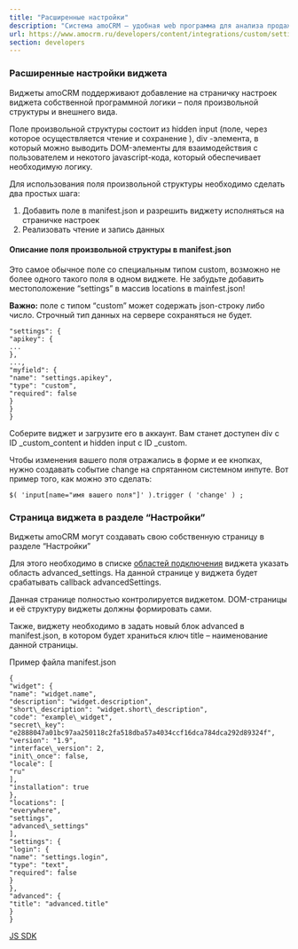 ```yaml
---
title: "Расширенные настройки"
description: "Система amoCRM – удобная web программа для анализа продаж, доступная в режиме online из любой точки мира! Подробности узнавайте по указанным на сайте телефонам в Москве."
url: https://www.amocrm.ru/developers/content/integrations/custom/settings
section: developers
---
```


### Расширенные настройки виджета

Виджеты amoCRM поддерживают добавление на страничку настроек виджета собственной программной логики – поля произвольной структуры и внешнего вида.

Поле произвольной структуры состоит из hidden input (поле, через которое осуществляется чтение и сохранение ), div -элемента, в который можно выводить DOM-элементы для взаимодействия с пользователем и некотого javascript-кода, который обеспечивает необходимую логику.

Для использования поля произвольной структуры необходимо сделать два простых шага:

1. Добавить поле в manifest.json и разрешить виджету исполняться на страничке настроек
2. Реализовать чтение и запись данных

#### Описание поля произвольной структуры в manifest.json

Это самое обычное поле со специальным типом custom, возможно не более одного такого поля в одном виджете. Не забудьте добавить местоположение “settings” в массив locations в mainfest.json!

**Важно:** поле с типом “custom” может содержать json-строку либо число. Строчный тип данных на сервере сохраняться не будет.

```
"settings": {
"apikey": {
...
},
...,
"myfield": {
"name": "settings.apikey",
"type": "custom",
"required": false
}
}
}
```

Соберите виджет и загрузите его в аккаунт. Вам станет доступен div с ID \_custom\_content и hidden input с ID \_custom.

Чтобы изменения вашего поля отражались в форме и ее кнопках, нужно создавать событие change на спрятанном системном инпуте. Вот пример того, как можно это сделать:

```
$( 'input[name="имя вашего поля"]' ).trigger ( 'change' ) ;
```

### Страница виджета в разделе “Настройки”

Виджеты amoCRM могут создавать свою собственную страницу в разделе “Настройки”

Для этого необходимо в списке [областей подключения](/developers/content/integrations/areas) виджета указать область advanced\_settings. На данной странице у виджета будет срабатывать callback advancedSettings.

Данная странице полностью контролируется виджетом. DOM-страницы и её структуру виджеты должны формировать сами.

Также, виджету необходимо в задать новый блок advanced в manifest.json, в котором будет храниться ключ title – наименование данной страницы.

Пример файла manifest.json

```
{
"widget": {
"name": "widget.name",
"description": "widget.description",
"short\_description": "widget.short\_description",
"code": "example\_widget",
"secret\_key": "e2888047a01bc97aa250118c2fa518dba57a4034ccf16dca784dca292d89324f",
"version": "1.9",
"interface\_version": 2,
"init\_once": false,
"locale": [
"ru"
],
"installation": true
},
"locations": [
"everywhere",
"settings",
"advanced\_settings"
],
"settings": {
"login": {
"name": "settings.login",
"type": "text",
"required": false
}
},
"advanced": {
"title": "advanced.title"
}
}
```

[JS SDK](/developers/content/integrations/js_sdk)